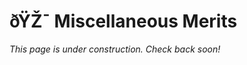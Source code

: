 ﻿---
hide:
  - toc
---

# ðŸŽ¯ Miscellaneous Merits

_This page is under construction. Check back soon!_
